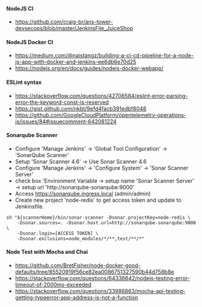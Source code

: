 #### NodeJS CI

  * https://github.com/craig-br/ans-tower-devsecops/blob/master/JenkinsFile_JuiceShop

#### NodeJS Docker CI

  * https://medium.com/@naistangz/building-a-ci-cd-pipeline-for-a-node-js-app-with-docker-and-jenkins-ee6db6e70d25
  * https://nodejs.org/en/docs/guides/nodejs-docker-webapp/

#### ESLint syntax

  * https://stackoverflow.com/questions/42706584/eslint-error-parsing-error-the-keyword-const-is-reserved
  * https://gist.github.com/nkbt/9efd4facb391edbf8048
  * https://github.com/GoogleCloudPlatform/opentelemetry-operations-js/issues/84#issuecomment-642081224

#### Sonarqube Scanner 

  * Configure 'Manage Jenkins' -> 'Global Tool Configuration' -> 'SonarQube Scanner'
  * Setup 'Sonar Scanner 4.6' -> Use Sonar Scanner 4.6
  * Configure 'Manage Jenkins' -> 'Configure System' -> 'Sonar Scanner Server'
  * check box 'Environment Variable -> setup name 'Sonar Scanner Server' -> setup url 'http://sonarqube-sonarqube:9000'
  * Access https://sonarqube.ingress.local (admin/admin)
  * Create new project 'node-redis' to get access token and update to Jenkinsfile.

```
sh "${scannerHome}/bin/sonar-scanner -Dsonar.projectKey=node-redis \
	-Dsonar.sources=. -Dsonar.host.url=http://sonarqube-sonarqube:9000 \
	-Dsonar.login=[ACCESS TOKEN] \
	-Dsonar.exclusions=node_modules/*/**,test/**/*"
```

#### Node Test with Mocha and Chai
  
  * https://github.com/BretFisher/node-docker-good-defaults/tree/85520919f56ce82ea0086751327590b44d758b8e
  * https://stackoverflow.com/questions/64336642/nodejs-testing-error-timeout-of-2000ms-exceeded
  * https://stackoverflow.com/questions/33986863/mocha-api-testing-getting-typeerror-app-address-is-not-a-function
